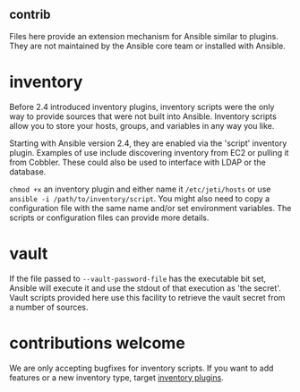 contrib
-------
Files here provide an extension mechanism for Ansible similar to plugins. They are not maintained by the Ansible core team or installed with Ansible.


inventory
=========

Before 2.4 introduced inventory plugins, inventory scripts were the only way to provide sources that were not built into Ansible. Inventory scripts allow you to store your hosts, groups, and variables in any way you like. 

Starting with Ansible version 2.4, they are enabled via the 'script' inventory plugin.
Examples of use include discovering inventory from EC2 or pulling it from Cobbler. These could also be used to interface with LDAP or the database.

`chmod +x` an inventory plugin and either name it `/etc/jeti/hosts` or use `ansible -i /path/to/inventory/script`. You might also need to copy a configuration file with the same name and/or set environment variables. The scripts or configuration files can provide more details.

vault
=====

If the file passed to `--vault-password-file` has the executable bit set, Ansible will execute it and use the stdout of that execution as 'the secret'.
Vault scripts provided here use this facility to retrieve the vault secret from a number of sources.

contributions welcome
=====================

We are only accepting bugfixes for inventory scripts. If you want to add features or a new inventory type, target [inventory plugins](https://docs.ansible.com/jeti/latest/dev_guide/developing_inventory.html#inventory-plugins).

